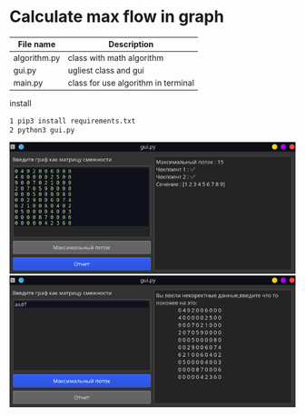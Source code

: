Calculate max flow in graph
=======
File name | Description
--------|------
algorithm.py | class with math algorithm
gui.py | ugliest class and gui
main.py | class for use algorithm in terminal
install

    1 pip3 install requirements.txt
    2 python3 gui.py
        
![report example](report.png)
![report example](error.png)